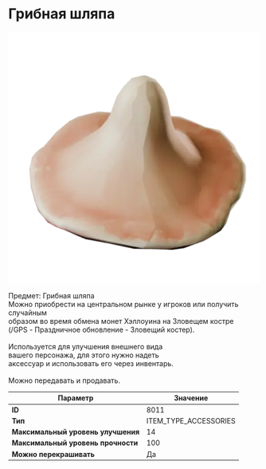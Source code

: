 # Грибная шляпа

![Item Image](../img/8011.webp?raw=true)

Предмет: Грибная шляпа<br>Можно приобрести на центральном рынке у игроков или получить случайным<br>образом во время обмена монет Хэллоуина на Зловещем костре<br>(/GPS - Праздничное обновление - Зловещий костер).<br><br>Используется для улучшения внешнего вида<br>вашего персонажа, для этого нужно надеть<br>аксессуар и использовать его через инвентарь.<br><br>Можно передавать и продавать.


| Параметр | Значение |
|----------|----------|
| **ID** | 8011 |
| **Тип** | ITEM_TYPE_ACCESSORIES |
| **Максимальный уровень улучшения** | 14 |
| **Максимальный уровень прочности** | 100 |
| **Можно перекрашивать** | Да |

